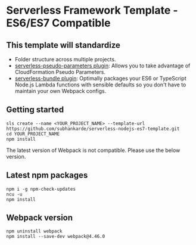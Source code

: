 # Serverless Framework Template - ES6/ES7 Compatible

## This template will standardize

- Folder structure across multiple projects.
- [serverless-pseudo-parameters plugin](https://www.npmjs.com/package/serverless-pseudo-parameters): Allows you to take advantage of CloudFormation Pseudo Parameters.
- [serverless-bundle plugin](https://www.npmjs.com/package/serverless-bundle): Optimally packages your ES6 or TypeScript Node.js Lambda functions with sensible defaults so you don't have to maintain your own Webpack configs.

## Getting started

```
sls create --name <YOUR_PROJECT_NAME> --template-url https://github.com/subhankarde/serverless-nodejs-es7-template.git
cd YOUR_PROJECT_NAME
npm install
```

The latest version of Webpack is not compatible. Please use the below version.

## Latest npm packages

```
npm i -g npm-check-updates
ncu -u
npm install
```

## Webpack version

```
npm uninstall webpack
npm install --save-dev webpack@4.46.0
```
